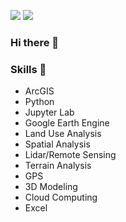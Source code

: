![](https://img.shields.io/github/followers/rlape2?style=social)
[![](https://img.shields.io/badge/Robby's-LinkedIn-blue)](https://www.linkedin.com/in/robby-lape/)

### Hi there 👋

### Skills 🧰
* ArcGIS  
* Python 
* Jupyter Lab
* Google Earth Engine
* Land Use Analysis 
* Spatial Analysis 
* Lidar/Remote Sensing 
* Terrain Analysis
* GPS 
* 3D Modeling 
* Cloud Computing
* Excel


<!--
**rlape2/rlape2** is a ✨ _special_ ✨ repository because its `README.md` (this file) appears on your GitHub profile.

Here are some ideas to get you started:

- 🔭 I’m currently working on ...
- 🌱 I’m currently learning ...
- 👯 I’m looking to collaborate on ...
- 🤔 I’m looking for help with ...
- 💬 Ask me about ...
- 📫 How to reach me: ...
- 😄 Pronouns: ...
- ⚡ Fun fact: ...
-->

